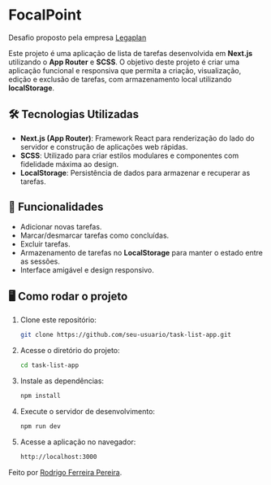 # FocalPoint

Desafio proposto pela empresa [Legaplan](https://www.legaplan.com.br)

Este projeto é uma aplicação de lista de tarefas desenvolvida em **Next.js** utilizando o **App Router** e **SCSS**. O objetivo deste projeto é criar uma aplicação funcional e responsiva que permita a criação, visualização, edição e exclusão de tarefas, com armazenamento local utilizando **localStorage**.

## 🛠️ Tecnologias Utilizadas

- **Next.js (App Router)**: Framework React para renderização do lado do servidor e construção de aplicações web rápidas.
- **SCSS**: Utilizado para criar estilos modulares e componentes com fidelidade máxima ao design.
- **LocalStorage**: Persistência de dados para armazenar e recuperar as tarefas.

## 🎯 Funcionalidades

- Adicionar novas tarefas.
- Marcar/desmarcar tarefas como concluídas.
- Excluir tarefas.
- Armazenamento de tarefas no **LocalStorage** para manter o estado entre as sessões.
- Interface amigável e design responsivo.

## 🖥️ Como rodar o projeto

1. Clone este repositório:

   ```bash
   git clone https://github.com/seu-usuario/task-list-app.git
   ```

2. Acesse o diretório do projeto:

   ```bash
   cd task-list-app
   ```

3. Instale as dependências:

   ```bash
   npm install
   ```

4. Execute o servidor de desenvolvimento:
   
   ```bash
   npm run dev
   ```

5. Acesse a aplicação no navegador:
      
   ```bash
   http://localhost:3000
   ```

Feito por [Rodrigo Ferreira Pereira](https://www.linkedin.com/in/rodrigoferreirapereira/).
